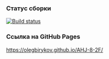 ### Статус сборки

[![Build status](https://ci.appveyor.com/api/projects/status/6jveetxujne9ykr4?svg=true)](https://ci.appveyor.com/project/OlegBirykov/ahj-8-2f)

### Ссылка на GitHub Pages

https://olegbirykov.github.io/AHJ-8-2F/
